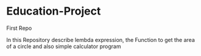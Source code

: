 # Education-Project
First Repo

In this Repository describe lembda expression, the Function to get the area of a circle and also simple calculator program 
